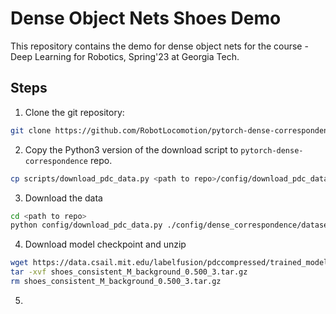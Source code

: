 # Dense Object Nets Shoes Demo
This repository contains the demo for dense object nets for the course - Deep Learning for Robotics, Spring'23 at Georgia Tech.


## Steps

1. Clone the git repository:
```sh
git clone https://github.com/RobotLocomotion/pytorch-dense-correspondence.git
```

2. Copy the Python3 version of the download script to `pytorch-dense-correspondence` repo.
```sh
cp scripts/download_pdc_data.py <path to repo>/config/download_pdc_data.py
```

3. Download the data
```sh
cd <path to repo>
python config/download_pdc_data.py ./config/dense_correspondence/dataset/composite/shoes_all.yaml /content/pytorch-dense-correspondence/
```

4. Download model checkpoint and unzip
```sh
wget https://data.csail.mit.edu/labelfusion/pdccompressed/trained_models/stable/shoes_consistent_M_background_0.500_3.tar.gz
tar -xvf shoes_consistent_M_background_0.500_3.tar.gz
rm shoes_consistent_M_background_0.500_3.tar.gz
```
5. 